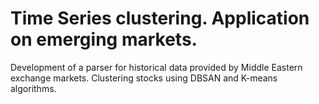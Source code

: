 # Time Series clustering. Application on emerging markets.

Development of a parser for historical data provided by Middle Eastern exchange markets. Clustering stocks using DBSAN and K-means algorithms.

